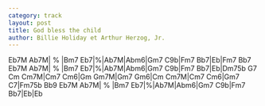 ```yaml
---
category: track
layout: post
title: God bless the child
author: Billie Holiday et Arthur Herzog, Jr.
---
```


<canvas class="chords">Eb7M Ab7M| % |Bm7 Eb7|%|Ab7M|Abm6|Gm7 C9b|Fm7 Bb7|Eb|Fm7 Bb7
Eb7M Ab7M| % |Bm7 Eb7|%|Ab7M|Abm6|Gm7 C9b|Fm7 Bb7|Eb|Dm75b G7
Cm Cm7M|Cm7 Cm6|Gm Gm7M|Gm7 Gm6|Cm Cm7M|Cm7 Cm6|Gm7 C7|Fm75b Bb9
Eb7M Ab7M| % |Bm7 Eb7|%|Ab7M|Abm6|Gm7 C9b|Fm7 Bb7|Eb|Eb</canvas>





